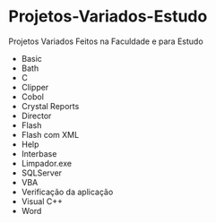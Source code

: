 # Projetos-Variados-Estudo
Projetos Variados Feitos na Faculdade e para Estudo

* Basic
* Bath
* C
* Clipper
* Cobol
* Crystal Reports
* Director
* Flash
* Flash com XML
* Help
* Interbase
* Limpador.exe
* SQLServer
* VBA
* Verificação da aplicação
* Visual C++
* Word